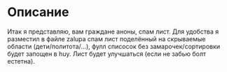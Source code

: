 # Oписание
Итак я представляю, вам граждане аноны, спам лист. Для удобства я разместил в файле zalupa спам лист поделённый на скрываемые области (дети/политота/...), фулл списосок без замарочек/сортировки будет запощен в huy. Лист будет улучшаться (если не забью болт естетна).
